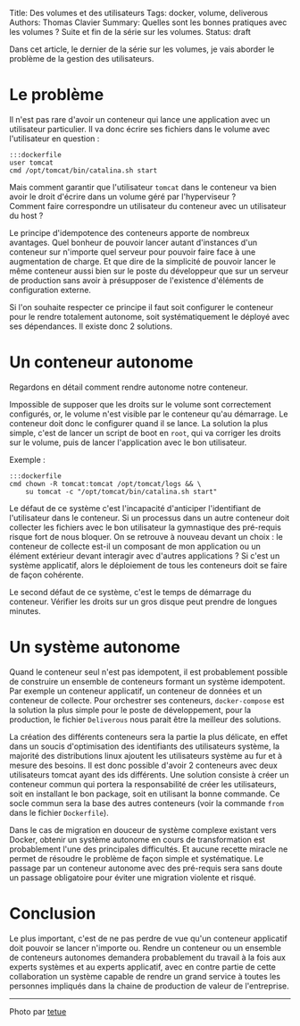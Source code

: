 Title: Des volumes et des utilisateurs
Tags: docker, volume, deliverous
Authors: Thomas Clavier
Summary: Quelles sont les bonnes pratiques avec les volumes ? Suite et fin de la série sur les volumes.
Status: draft

Dans cet article, le dernier de la série sur les volumes, je vais aborder le problème de la gestion des utilisateurs.

# Le problème

Il n'est pas rare d'avoir un conteneur qui lance une application avec un
utilisateur particulier. Il va donc écrire ses fichiers dans le volume avec
l'utilisateur en question :

    :::dockerfile
    user tomcat
    cmd /opt/tomcat/bin/catalina.sh start

Mais comment garantir que l'utilisateur `tomcat` dans le conteneur va bien avoir
le droit d'écrire dans un volume géré par l'hyperviseur ?  
Comment faire correspondre un utilisateur du conteneur avec un utilisateur du host ? 

Le principe d'idempotence des conteneurs apporte de nombreux avantages. Quel bonheur de pouvoir lancer autant d'instances d'un conteneur sur n'importe quel serveur pour pouvoir faire face à une augmentation de charge. 
Et que dire de la simplicité de pouvoir lancer le même conteneur aussi bien sur le poste du développeur que sur un serveur de production sans avoir à présupposer de l'existence d'éléments de configuration externe.

Si l'on souhaite respecter ce principe il faut soit configurer le conteneur pour le rendre totalement autonome, soit systématiquement le déployé avec ses dépendances. Il existe donc 2 solutions.

# Un conteneur autonome

Regardons en détail comment rendre autonome notre conteneur.

Impossible de supposer que les droits sur le volume sont correctement
configurés, or, le volume n'est visible par le conteneur qu'au démarrage. Le conteneur doit donc le configurer quand il se lance. La solution la plus simple, c'est de lancer un script de
boot en `root`, qui va corriger les droits sur le volume, puis de lancer l'application avec le bon utilisateur.

Exemple : 

    :::dockerfile
    cmd chown -R tomcat:tomcat /opt/tomcat/logs && \
        su tomcat -c "/opt/tomcat/bin/catalina.sh start"
    
Le défaut de ce système c'est l'incapacité d'anticiper l'identifiant de
l'utilisateur dans le conteneur. Si un processus dans un autre conteneur doit collecter les fichiers avec le bon utilisateur la gymnastique des pré-requis risque fort de nous bloquer. On se retrouve à nouveau devant un choix : le conteneur de collecte est-il un composant de mon application ou un élément extérieur devant interagir avec d'autres applications ? Si c'est un système applicatif, alors le déploiement de tous les conteneurs doit se faire de façon cohérente.

Le second défaut de ce système, c'est le temps de démarrage du conteneur. Vérifier les droits sur un gros disque peut prendre de longues minutes.

# Un système autonome

Quand le conteneur seul n'est pas idempotent, il est probablement possible de construire un ensemble de conteneurs formant un système idempotent. Par exemple un conteneur applicatif, un conteneur de données et un conteneur de collecte. 
Pour orchestrer ses conteneurs, `docker-compose` est la solution la plus simple pour le poste de développement, pour la production, le fichier `Deliverous` nous parait être la meilleur des solutions.

La création des différents conteneurs sera la partie la plus délicate, en effet dans un soucis d'optimisation des identifiants des utilisateurs système, la majorité des distributions linux ajoutent les utilisateurs système au fur et à mesure des besoins. Il est donc possible d'avoir 2 conteneurs avec deux utilisateurs tomcat ayant des ids différents. Une solution consiste à créer un conteneur commun qui portera la responsabilité de créer les utilisateurs, soit en installant le bon package, soit en utilisant la bonne commande.
Ce socle commun sera la base des autres conteneurs (voir la commande `from` dans le fichier `Dockerfile`).

Dans le cas de migration en douceur de système complexe existant vers Docker, obtenir un système autonome en cours de transformation est probablement l'une des principales difficultés. Et aucune recette miracle ne permet de résoudre le problème de façon simple et systématique. Le passage par un conteneur autonome avec des pré-requis sera sans doute un passage obligatoire pour éviter une migration violente et risqué.


# Conclusion

Le plus important, c'est de ne pas perdre de vue qu'un conteneur applicatif doit pouvoir se lancer n'importe ou. Rendre un conteneur ou un ensemble de conteneurs autonomes demandera probablement du travail à la fois aux experts systèmes et au experts applicatif, avec en contre partie de cette collaboration un système capable de rendre un grand service à toutes les personnes impliqués dans la chaine de production de valeur de l'entreprise.

---
Photo par [tetue](https://www.flickr.com/photos/romytetue/109188206)
